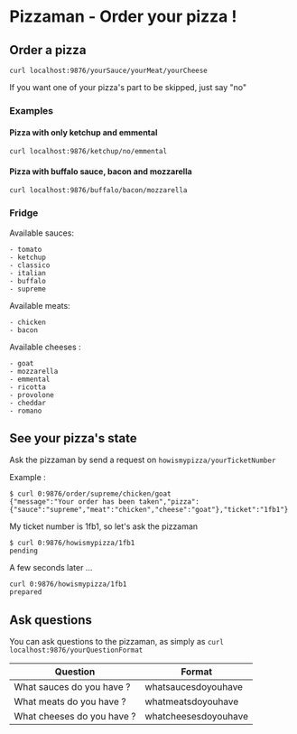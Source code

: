 # Pizzaman - Order your pizza !

## Order a pizza

`curl localhost:9876/yourSauce/yourMeat/yourCheese`

If you want one of your pizza's part to be skipped, just say "no"

### Examples

#### Pizza with only ketchup and emmental

`curl localhost:9876/ketchup/no/emmental`

#### Pizza with buffalo sauce, bacon and mozzarella

`curl localhost:9876/buffalo/bacon/mozzarella`

### Fridge

Available sauces:

	- tomato
	- ketchup
	- classico
	- italian
	- buffalo
	- supreme

Available meats:

	- chicken
	- bacon

Available cheeses :

	- goat
	- mozzarella
	- emmental
	- ricotta
	- provolone
	- cheddar
	- romano

## See your pizza's state

Ask the pizzaman by send a request on `howismypizza/yourTicketNumber`

Example :

```
$ curl 0:9876/order/supreme/chicken/goat
{"message":"Your order has been taken","pizza":{"sauce":"supreme","meat":"chicken","cheese":"goat"},"ticket":"1fb1"}
```

My ticket number is 1fb1, so let's ask the pizzaman

```
$ curl 0:9876/howismypizza/1fb1
pending
```

A few seconds later ...

```
curl 0:9876/howismypizza/1fb1
prepared
```

## Ask questions

You can ask questions to the pizzaman, as simply as `curl localhost:9876/yourQuestionFormat`


| Question | Format |
| --- | --- |
|What sauces do you have ? | whatsaucesdoyouhave |
|What meats do you have ? | whatmeatsdoyouhave |
|What cheeses do you have ? | whatcheesesdoyouhave |
